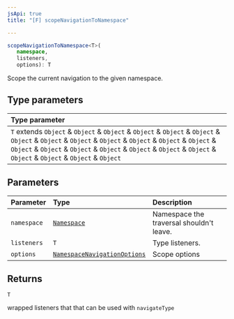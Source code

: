 ```yaml
---
jsApi: true
title: "[F] scopeNavigationToNamespace"

---
```

```ts
scopeNavigationToNamespace<T>(
   namespace, 
   listeners, 
   options): T
```

Scope the current navigation to the given namespace.

## Type parameters

| Type parameter |
| :------ |
| `T` extends `Object` & `Object` & `Object` & `Object` & `Object` & `Object` & `Object` & `Object` & `Object` & `Object` & `Object` & `Object` & `Object` & `Object` & `Object` & `Object` & `Object` & `Object` & `Object` & `Object` & `Object` & `Object` & `Object` & `Object` |

## Parameters

| Parameter | Type | Description |
| :------ | :------ | :------ |
| `namespace` | [`Namespace`](../interfaces/Namespace.md) | Namespace the traversal shouldn't leave. |
| `listeners` | `T` | Type listeners. |
| `options` | [`NamespaceNavigationOptions`](../interfaces/NamespaceNavigationOptions.md) | Scope options |

## Returns

`T`

wrapped listeners that that can be used with `navigateType`
